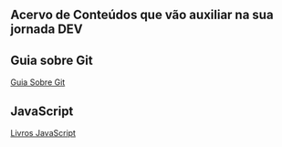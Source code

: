 ## Acervo de Conteúdos que vão auxiliar na sua jornada DEV
## Guia sobre Git
[Guia Sobre Git](https://github.com/joao05ant/acervo_dev/blob/main/Git/guia-git%20dc6cb12d3bb94aa98af1bd88907dbdc7.pdf)

## JavaScript
[Livros JavaScript](https://github.com/joao05ant/acervo_dev/tree/main/JavaScript)

